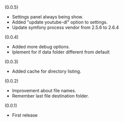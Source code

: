 (0.0.5)
* Settings panel always being show.
* Added "update youtube-dl" option to settings.
* Update symfony process vendor from 2.5.6 to 2.6.4

(0.0.4)
* Added more debug options.
* Iplement for if data folder different from default

(0.0.3)
* Added cache for directory listing.

(0.0.2)
* Improvement about file names.
* Remember last file destination folder.

(0.0.1)
* First release
